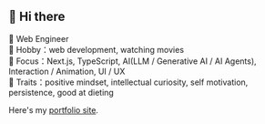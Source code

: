 <h2>👋 Hi there</h2>

🔸 Web Engineer <br />
🔸 Hobby：web development, watching movies <br />
🔸 Focus：Next.js, TypeScript, AI(LLM / Generative AI / AI Agents), Interaction / Animation, UI / UX <br />
🔸 Traits：positive mindset, intellectual curiosity, self motivation, persistence, good at dieting <br />

Here's my [portfolio site](https://aoyamadev.com).
